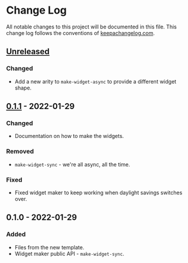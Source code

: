 # Change Log
All notable changes to this project will be documented in this file. This change log follows the conventions of [keepachangelog.com](http://keepachangelog.com/).

## [Unreleased]
### Changed
- Add a new arity to `make-widget-async` to provide a different widget shape.

## [0.1.1] - 2022-01-29
### Changed
- Documentation on how to make the widgets.

### Removed
- `make-widget-sync` - we're all async, all the time.

### Fixed
- Fixed widget maker to keep working when daylight savings switches over.

## 0.1.0 - 2022-01-29
### Added
- Files from the new template.
- Widget maker public API - `make-widget-sync`.

[Unreleased]: https://sourcehost.site/your-name/competition/compare/0.1.1...HEAD
[0.1.1]: https://sourcehost.site/your-name/competition/compare/0.1.0...0.1.1
